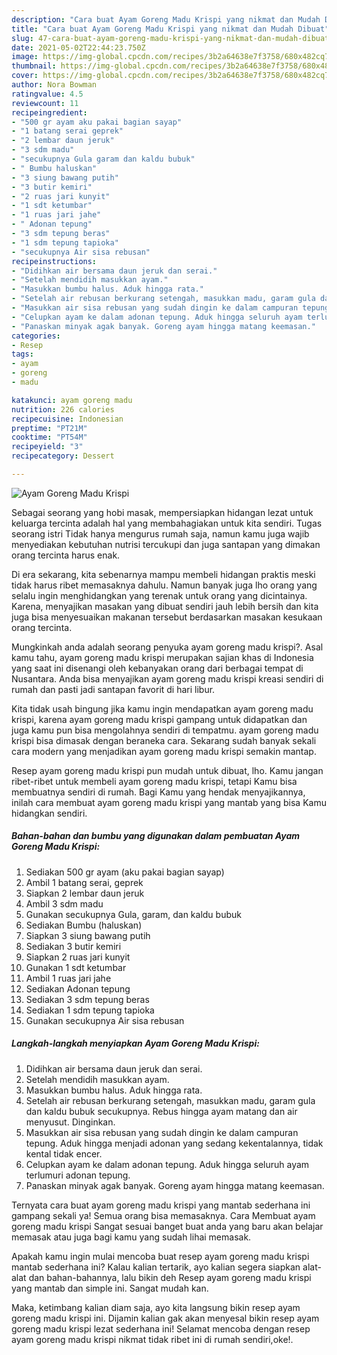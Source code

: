 ```yaml
---
description: "Cara buat Ayam Goreng Madu Krispi yang nikmat dan Mudah Dibuat"
title: "Cara buat Ayam Goreng Madu Krispi yang nikmat dan Mudah Dibuat"
slug: 47-cara-buat-ayam-goreng-madu-krispi-yang-nikmat-dan-mudah-dibuat
date: 2021-05-02T22:44:23.750Z
image: https://img-global.cpcdn.com/recipes/3b2a64638e7f3758/680x482cq70/ayam-goreng-madu-krispi-foto-resep-utama.jpg
thumbnail: https://img-global.cpcdn.com/recipes/3b2a64638e7f3758/680x482cq70/ayam-goreng-madu-krispi-foto-resep-utama.jpg
cover: https://img-global.cpcdn.com/recipes/3b2a64638e7f3758/680x482cq70/ayam-goreng-madu-krispi-foto-resep-utama.jpg
author: Nora Bowman
ratingvalue: 4.5
reviewcount: 11
recipeingredient:
- "500 gr ayam aku pakai bagian sayap"
- "1 batang serai geprek"
- "2 lembar daun jeruk"
- "3 sdm madu"
- "secukupnya Gula garam dan kaldu bubuk"
- " Bumbu haluskan"
- "3 siung bawang putih"
- "3 butir kemiri"
- "2 ruas jari kunyit"
- "1 sdt ketumbar"
- "1 ruas jari jahe"
- " Adonan tepung"
- "3 sdm tepung beras"
- "1 sdm tepung tapioka"
- "secukupnya Air sisa rebusan"
recipeinstructions:
- "Didihkan air bersama daun jeruk dan serai."
- "Setelah mendidih masukkan ayam."
- "Masukkan bumbu halus. Aduk hingga rata."
- "Setelah air rebusan berkurang setengah, masukkan madu, garam gula dan kaldu bubuk secukupnya. Rebus hingga ayam matang dan air menyusut. Dinginkan."
- "Masukkan air sisa rebusan yang sudah dingin ke dalam campuran tepung. Aduk hingga menjadi adonan yang sedang kekentalannya, tidak kental tidak encer."
- "Celupkan ayam ke dalam adonan tepung. Aduk hingga seluruh ayam terlumuri adonan tepung."
- "Panaskan minyak agak banyak. Goreng ayam hingga matang keemasan."
categories:
- Resep
tags:
- ayam
- goreng
- madu

katakunci: ayam goreng madu 
nutrition: 226 calories
recipecuisine: Indonesian
preptime: "PT21M"
cooktime: "PT54M"
recipeyield: "3"
recipecategory: Dessert

---
```



![Ayam Goreng Madu Krispi](https://img-global.cpcdn.com/recipes/3b2a64638e7f3758/680x482cq70/ayam-goreng-madu-krispi-foto-resep-utama.jpg)

Sebagai seorang yang hobi masak, mempersiapkan hidangan lezat untuk keluarga tercinta adalah hal yang membahagiakan untuk kita sendiri. Tugas seorang istri Tidak hanya mengurus rumah saja, namun kamu juga wajib menyediakan kebutuhan nutrisi tercukupi dan juga santapan yang dimakan orang tercinta harus enak.

Di era  sekarang, kita sebenarnya mampu membeli hidangan praktis meski tidak harus ribet memasaknya dahulu. Namun banyak juga lho orang yang selalu ingin menghidangkan yang terenak untuk orang yang dicintainya. Karena, menyajikan masakan yang dibuat sendiri jauh lebih bersih dan kita juga bisa menyesuaikan makanan tersebut berdasarkan masakan kesukaan orang tercinta. 



Mungkinkah anda adalah seorang penyuka ayam goreng madu krispi?. Asal kamu tahu, ayam goreng madu krispi merupakan sajian khas di Indonesia yang saat ini disenangi oleh kebanyakan orang dari berbagai tempat di Nusantara. Anda bisa menyajikan ayam goreng madu krispi kreasi sendiri di rumah dan pasti jadi santapan favorit di hari libur.

Kita tidak usah bingung jika kamu ingin mendapatkan ayam goreng madu krispi, karena ayam goreng madu krispi gampang untuk didapatkan dan juga kamu pun bisa mengolahnya sendiri di tempatmu. ayam goreng madu krispi bisa dimasak dengan beraneka cara. Sekarang sudah banyak sekali cara modern yang menjadikan ayam goreng madu krispi semakin mantap.

Resep ayam goreng madu krispi pun mudah untuk dibuat, lho. Kamu jangan ribet-ribet untuk membeli ayam goreng madu krispi, tetapi Kamu bisa membuatnya sendiri di rumah. Bagi Kamu yang hendak menyajikannya, inilah cara membuat ayam goreng madu krispi yang mantab yang bisa Kamu hidangkan sendiri.

<!--inarticleads1-->

##### Bahan-bahan dan bumbu yang digunakan dalam pembuatan Ayam Goreng Madu Krispi:

1. Sediakan 500 gr ayam (aku pakai bagian sayap)
1. Ambil 1 batang serai, geprek
1. Siapkan 2 lembar daun jeruk
1. Ambil 3 sdm madu
1. Gunakan secukupnya Gula, garam, dan kaldu bubuk
1. Sediakan  Bumbu (haluskan)
1. Siapkan 3 siung bawang putih
1. Sediakan 3 butir kemiri
1. Siapkan 2 ruas jari kunyit
1. Gunakan 1 sdt ketumbar
1. Ambil 1 ruas jari jahe
1. Sediakan  Adonan tepung
1. Sediakan 3 sdm tepung beras
1. Sediakan 1 sdm tepung tapioka
1. Gunakan secukupnya Air sisa rebusan




<!--inarticleads2-->

##### Langkah-langkah menyiapkan Ayam Goreng Madu Krispi:

1. Didihkan air bersama daun jeruk dan serai.
1. Setelah mendidih masukkan ayam.
1. Masukkan bumbu halus. Aduk hingga rata.
1. Setelah air rebusan berkurang setengah, masukkan madu, garam gula dan kaldu bubuk secukupnya. Rebus hingga ayam matang dan air menyusut. Dinginkan.
1. Masukkan air sisa rebusan yang sudah dingin ke dalam campuran tepung. Aduk hingga menjadi adonan yang sedang kekentalannya, tidak kental tidak encer.
1. Celupkan ayam ke dalam adonan tepung. Aduk hingga seluruh ayam terlumuri adonan tepung.
1. Panaskan minyak agak banyak. Goreng ayam hingga matang keemasan.




Ternyata cara buat ayam goreng madu krispi yang mantab sederhana ini gampang sekali ya! Semua orang bisa memasaknya. Cara Membuat ayam goreng madu krispi Sangat sesuai banget buat anda yang baru akan belajar memasak atau juga bagi kamu yang sudah lihai memasak.

Apakah kamu ingin mulai mencoba buat resep ayam goreng madu krispi mantab sederhana ini? Kalau kalian tertarik, ayo kalian segera siapkan alat-alat dan bahan-bahannya, lalu bikin deh Resep ayam goreng madu krispi yang mantab dan simple ini. Sangat mudah kan. 

Maka, ketimbang kalian diam saja, ayo kita langsung bikin resep ayam goreng madu krispi ini. Dijamin kalian gak akan menyesal bikin resep ayam goreng madu krispi lezat sederhana ini! Selamat mencoba dengan resep ayam goreng madu krispi nikmat tidak ribet ini di rumah sendiri,oke!.

